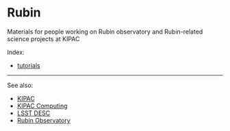 # Rubin

Materials for people working on Rubin observatory and Rubin-related science projects at KIPAC

Index:
- [tutorials](./tutorials.md)

---

See also:
- [KIPAC](https://kipac.stanford.edu/)
- [KIPAC Computing](https://github.com/KIPAC/computing)
- [LSST DESC](https://lsstdesc.org/)
- [Rubin Observatory](https://rubinobservatory.org/)
